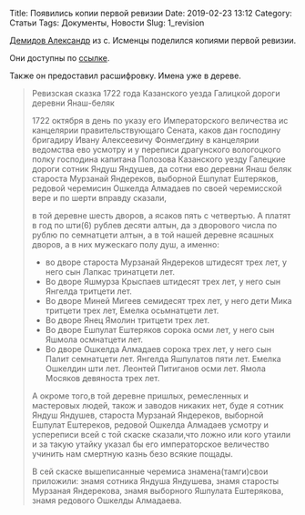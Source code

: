 Title: Появились копии первой ревизии
Date: 2019-02-23 13:12
Category: Статьи
Tags: Документы, Новости
Slug: 1_revision

[Демидов Александр](https://vk.com/id242433698) из с. Исменцы поделился копиями первой ревизии.

Они доступны по [ссылке]({static}/pdfs/1_revision_1722.pdf).

Также он предоставил расшифровку. Имена уже в дереве.

> Ревизская сказка 1722 года
> Казанского уезда Галицкой дороги деревни Янаш-беляк
> 
> 1722 октября в день по указу его Императорского величества ис канцелярии правительствующаго Cената, каков дан господину бригадиру Ивану Алексеевичу Фонмегдину в канцелярии ведомства ево усмотру и у переписи драгунского вологоцкого полку господина капитана Полозова Казанского уезду Галецкие дороги сотник Яндуш Яндушев, да сотни ево деревни Янаш беляк староста Мурзанай Яндереков, выборной Ешпулат Ештеряков, редовой черемисин Ошкелда Алмадаев по своей черемисской вере и по шерти вправду сказали,
> 
> в той деревне шесть дворов, а ясаков пять с четвертью. А платят в год по шти(6) рублев десяти алтын, да з дворового числа по рублю по семнатцети алтын, а в той нашей деревне ясашных дворов, а в них мужескаго полу душ, а именно:
> * во дворе староста Мурзанай Яндереков штидесят трех лет, у него сын Лапкас тринатцети лет.
> * Во дворе Яшмурза Крыспаев штидесят трех лет, у него сын Янгелда тритцети лет.
> * Во дворе Миней Мигеев семидесят трех лет, у него дети Мика тритцети трех лет, Емелка осьмнатцети лет.
> * Во дворе Янец Ямолин тритцети трех лет.
> * Во дворе Ешпулат Ештеряков сорока осми лет, у него сын Яшмола осмнатцети лет.
> * Во дворе Ошкелда Алмадаев сорока трех лет, у него сын Палит семнатцети лет. Янгелда Яшпулатов пяти лет. Емелка Ошкелдин шти лет. Леонтей Питиганов осми лет. Ямола Мосяков девяноста трех лет.
> 
> А окроме того,в той деревне пришлых, ремесленных и мастеровых людей, також и заводов никаких нет, буде я сотник Яндуш Яндушев, староста Мурзанай Яндереков, выборной Ешпулат Ештереков, редовой Ошкелда Алмадаев усмотру и успереписи всей с той скаске сказали,что ложно или кого утаили и за такую утайку указал бы его императорское величество учинить нам смертную казнь безо всякие пощады.
> 
> В сей скаске вышеписанные черемиса знамена(тамги)свои приложили: знамя сотника Яндуша Яндушева, знамя старосты Мурзаная Яндерекова, знамя выборного Яшпулата Ештерякова, знамя редового Ошкелды Алмадаева.
